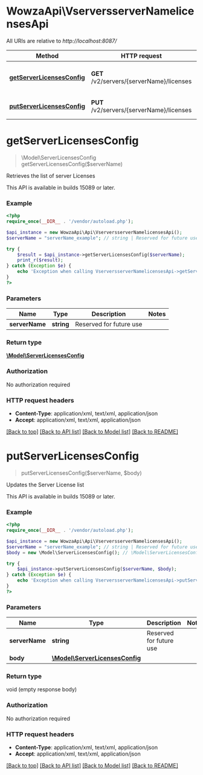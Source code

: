# WowzaApi\VserversserverNamelicensesApi

All URIs are relative to *http://localhost:8087/*

Method | HTTP request | Description
------------- | ------------- | -------------
[**getServerLicensesConfig**](VserversserverNamelicensesApi.md#getServerLicensesConfig) | **GET** /v2/servers/{serverName}/licenses | Retrieves the list of server Licenses
[**putServerLicensesConfig**](VserversserverNamelicensesApi.md#putServerLicensesConfig) | **PUT** /v2/servers/{serverName}/licenses | Updates the Server License list


# **getServerLicensesConfig**
> \Model\ServerLicensesConfig getServerLicensesConfig($serverName)

Retrieves the list of server Licenses

This API is available in builds 15089 or later.

### Example
```php
<?php
require_once(__DIR__ . '/vendor/autoload.php');

$api_instance = new WowzaApi\Api\VserversserverNamelicensesApi();
$serverName = "serverName_example"; // string | Reserved for future use

try {
    $result = $api_instance->getServerLicensesConfig($serverName);
    print_r($result);
} catch (Exception $e) {
    echo 'Exception when calling VserversserverNamelicensesApi->getServerLicensesConfig: ', $e->getMessage(), PHP_EOL;
}
?>
```

### Parameters

Name | Type | Description  | Notes
------------- | ------------- | ------------- | -------------
 **serverName** | **string**| Reserved for future use |

### Return type

[**\Model\ServerLicensesConfig**](../Model/ServerLicensesConfig.md)

### Authorization

No authorization required

### HTTP request headers

 - **Content-Type**: application/xml, text/xml, application/json
 - **Accept**: application/xml, text/xml, application/json

[[Back to top]](#) [[Back to API list]](../../README.md#documentation-for-api-endpoints) [[Back to Model list]](../../README.md#documentation-for-models) [[Back to README]](../../README.md)

# **putServerLicensesConfig**
> putServerLicensesConfig($serverName, $body)

Updates the Server License list

This API is available in builds 15089 or later.

### Example
```php
<?php
require_once(__DIR__ . '/vendor/autoload.php');

$api_instance = new WowzaApi\Api\VserversserverNamelicensesApi();
$serverName = "serverName_example"; // string | Reserved for future use
$body = new \Model\ServerLicensesConfig(); // \Model\ServerLicensesConfig | 

try {
    $api_instance->putServerLicensesConfig($serverName, $body);
} catch (Exception $e) {
    echo 'Exception when calling VserversserverNamelicensesApi->putServerLicensesConfig: ', $e->getMessage(), PHP_EOL;
}
?>
```

### Parameters

Name | Type | Description  | Notes
------------- | ------------- | ------------- | -------------
 **serverName** | **string**| Reserved for future use |
 **body** | [**\Model\ServerLicensesConfig**](../Model/\Model\ServerLicensesConfig.md)|  |

### Return type

void (empty response body)

### Authorization

No authorization required

### HTTP request headers

 - **Content-Type**: application/xml, text/xml, application/json
 - **Accept**: application/xml, text/xml, application/json

[[Back to top]](#) [[Back to API list]](../../README.md#documentation-for-api-endpoints) [[Back to Model list]](../../README.md#documentation-for-models) [[Back to README]](../../README.md)

